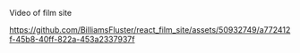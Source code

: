 Video of film site 

https://github.com/BilliamsFluster/react_film_site/assets/50932749/a772412f-45b8-40ff-822a-453a2337937f

